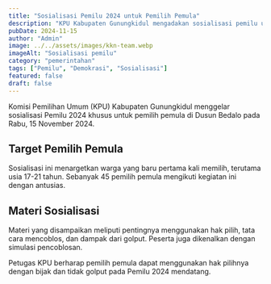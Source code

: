 ```yaml
---
title: "Sosialisasi Pemilu 2024 untuk Pemilih Pemula"
description: "KPU Kabupaten Gunungkidul mengadakan sosialisasi pemilu untuk pemilih pemula di Dusun Bedalo."
pubDate: 2024-11-15
author: "Admin"
image: ../../assets/images/kkn-team.webp
imageAlt: "Sosialisasi pemilu"
category: "pemerintahan"
tags: ["Pemilu", "Demokrasi", "Sosialisasi"]
featured: false
draft: false
---
```


Komisi Pemilihan Umum (KPU) Kabupaten Gunungkidul menggelar sosialisasi Pemilu 2024 khusus untuk pemilih pemula di Dusun Bedalo pada Rabu, 15 November 2024.

## Target Pemilih Pemula

Sosialisasi ini menargetkan warga yang baru pertama kali memilih, terutama usia 17-21 tahun. Sebanyak 45 pemilih pemula mengikuti kegiatan ini dengan antusias.

## Materi Sosialisasi

Materi yang disampaikan meliputi pentingnya menggunakan hak pilih, tata cara mencoblos, dan dampak dari golput. Peserta juga dikenalkan dengan simulasi pencoblosan.

Petugas KPU berharap pemilih pemula dapat menggunakan hak pilihnya dengan bijak dan tidak golput pada Pemilu 2024 mendatang.
